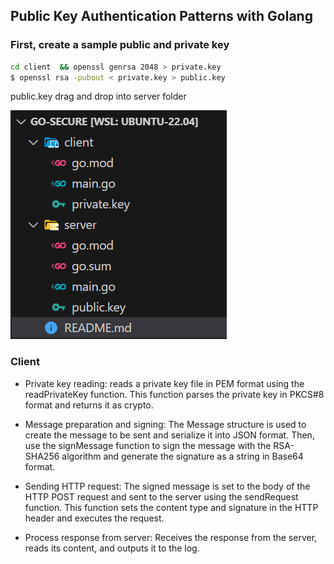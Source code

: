 
##  Public Key Authentication Patterns with Golang

### First, create a sample public and private key
```sh
cd client  && openssl genrsa 2048 > private.key
$ openssl rsa -pubout < private.key > public.key
```

public.key drag and drop into server folder 

![alt text](image.png)



### Client 
- Private key reading: reads a private key file in PEM format using the readPrivateKey function. This function parses the private key in PKCS#8 format and returns it as crypto.

- Message preparation and signing: The Message structure is used to create the message to be sent and serialize it into JSON format. Then, use the signMessage function to sign the message with the RSA-SHA256 algorithm and generate the signature as a string in Base64 format.

- Sending HTTP request: The signed message is set to the body of the HTTP POST request and sent to the server using the sendRequest function. This function sets the content type and signature in the HTTP header and executes the request.

- Process response from server: Receives the response from the server, reads its content, and outputs it to the log.